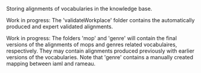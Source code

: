 Storing alignments of vocabularies in the knowledge base. 

Work in progress: The 'validateWorkplace' folder contains the automatically produced and expert validated alignments.

Work in progress: The folders 'mop' and 'genre' will contain the final versions of the alignments of mops and genres related vocabulaires, respectively. They may contain alignments produced previously with earlier versions of the vocabularies. Note that 'genre' contains a manually created mapping between iaml and rameau.
